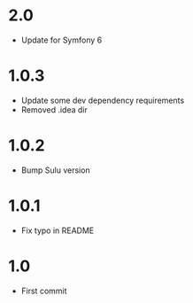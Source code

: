 # 2.0

- Update for Symfony 6

# 1.0.3

- Update some dev dependency requirements
- Removed .idea dir

# 1.0.2

- Bump Sulu version

# 1.0.1

- Fix typo in README

# 1.0

- First commit